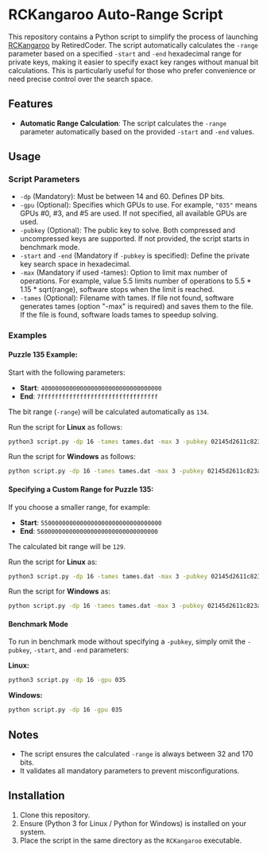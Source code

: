 # RCKangaroo Auto-Range Script

This repository contains a Python script to simplify the process of launching [RCKangaroo](https://github.com/RetiredC/RCKangaroo) by RetiredCoder. The script automatically calculates the `-range` parameter based on a specified `-start` and `-end` hexadecimal range for private keys, making it easier to specify exact key ranges without manual bit calculations. This is particularly useful for those who prefer convenience or need precise control over the search space.

## Features

- **Automatic Range Calculation**: The script calculates the `-range` parameter automatically based on the provided `-start` and `-end` values.

## Usage

### Script Parameters

- `-dp` (Mandatory): Must be between 14 and 60. Defines DP bits.
- `-gpu` (Optional): Specifies which GPUs to use. For example, `"035"` means GPUs #0, #3, and #5 are used. If not specified, all available GPUs are used.
- `-pubkey` (Optional): The public key to solve. Both compressed and uncompressed keys are supported. If not provided, the script starts in benchmark mode.
- `-start` and `-end` (Mandatory if `-pubkey` is specified): Define the private key search space in hexadecimal.
- `-max` (Mandatory if used -tames): Option to limit max number of operations. For example, value 5.5 limits number of operations to 5.5 * 1.15 * sqrt(range), software stops when the limit is reached.
- `-tames` (Optional): 	Filename with tames. If file not found, software generates tames (option "-max" is required) and saves them to the file. If the file is found, software loads tames to speedup solving.



### Examples

#### Puzzle 135 Example:

Start with the following parameters:

- **Start**: `4000000000000000000000000000000000`
- **End**: `7fffffffffffffffffffffffffffffffff`

The bit range (`-range`) will be calculated automatically as `134`.

Run the script for **Linux** as follows:
```bash
python3 script.py -dp 16 -tames tames.dat -max 3 -pubkey 02145d2611c823a396ef6712ce0f712f09b9b4f3135e3e0aa3230fb9b6d08d1e16 -start 4000000000000000000000000000000000 -end 7fffffffffffffffffffffffffffffffff
```
Run the script for **Windows** as follows:
```bash
python script.py -dp 16 -tames tames.dat -max 3 -pubkey 02145d2611c823a396ef6712ce0f712f09b9b4f3135e3e0aa3230fb9b6d08d1e16 -start 4000000000000000000000000000000000 -end 7fffffffffffffffffffffffffffffffff
```


#### Specifying a Custom Range for Puzzle 135:

If you choose a smaller range, for example:

- **Start**: `5500000000000000000000000000000000`
- **End**: `5600000000000000000000000000000000`

The calculated bit range will be `129`.

Run the script for **Linux** as:
```bash
python3 script.py -dp 16 -tames tames.dat -max 3 -pubkey 02145d2611c823a396ef6712ce0f712f09b9b4f3135e3e0aa3230fb9b6d08d1e16 -start 5500000000000000000000000000000000 -end 5600000000000000000000000000000000
```
Run the script for **Windows** as:
```bash
python script.py -dp 16 -tames tames.dat -max 3 -pubkey 02145d2611c823a396ef6712ce0f712f09b9b4f3135e3e0aa3230fb9b6d08d1e16 -start 5500000000000000000000000000000000 -end 5600000000000000000000000000000000
```

#### Benchmark Mode

To run in benchmark mode without specifying a `-pubkey`, simply omit the `-pubkey`, `-start`, and `-end` parameters:

**Linux:**
```bash
python3 script.py -dp 16 -gpu 035
```
**Windows:**
```bash
python script.py -dp 16 -gpu 035
```

## Notes

- The script ensures the calculated `-range` is always between 32 and 170 bits.
- It validates all mandatory parameters to prevent misconfigurations.

## Installation

1. Clone this repository.
2. Ensure (Python 3 for Linux / Python for Windows) is installed on your system.
3. Place the script in the same directory as the `RCKangaroo` executable.
